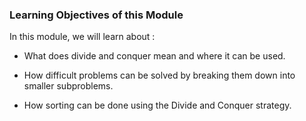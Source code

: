 
### Learning Objectives of this Module

In this module, we will learn about :

 - What does divide and conquer mean and where it can be used.

 - How difficult problems can be solved by breaking them down into smaller subproblems.

 - How sorting can be done using the Divide and Conquer strategy.


